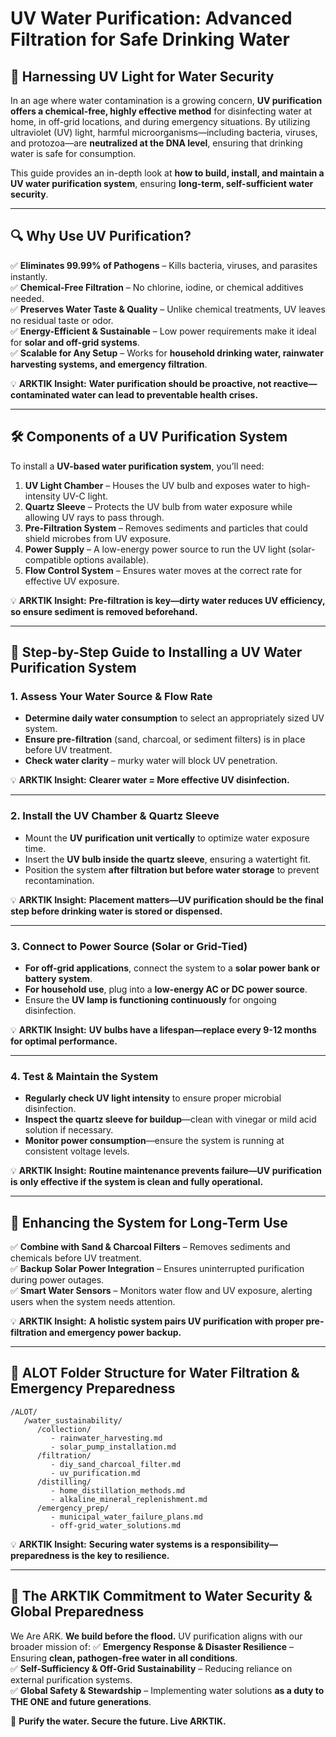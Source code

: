 # UV Water Purification: Advanced Filtration for Safe Drinking Water

## 🌊 **Harnessing UV Light for Water Security**
In an age where water contamination is a growing concern, **UV purification offers a chemical-free, highly effective method** for disinfecting water at home, in off-grid locations, and during emergency situations. By utilizing ultraviolet (UV) light, harmful microorganisms—including bacteria, viruses, and protozoa—are **neutralized at the DNA level**, ensuring that drinking water is safe for consumption.

This guide provides an in-depth look at **how to build, install, and maintain a UV water purification system**, ensuring **long-term, self-sufficient water security**.

---

## 🔍 **Why Use UV Purification?**
✅ **Eliminates 99.99% of Pathogens** – Kills bacteria, viruses, and parasites instantly.  
✅ **Chemical-Free Filtration** – No chlorine, iodine, or chemical additives needed.  
✅ **Preserves Water Taste & Quality** – Unlike chemical treatments, UV leaves no residual taste or odor.  
✅ **Energy-Efficient & Sustainable** – Low power requirements make it ideal for **solar and off-grid systems**.  
✅ **Scalable for Any Setup** – Works for **household drinking water, rainwater harvesting systems, and emergency filtration**.  

💡 **ARKTIK Insight:** **Water purification should be proactive, not reactive—contaminated water can lead to preventable health crises.**

---

## 🛠️ **Components of a UV Purification System**
To install a **UV-based water purification system**, you’ll need:

1. **UV Light Chamber** – Houses the UV bulb and exposes water to high-intensity UV-C light.  
2. **Quartz Sleeve** – Protects the UV bulb from water exposure while allowing UV rays to pass through.  
3. **Pre-Filtration System** – Removes sediments and particles that could shield microbes from UV exposure.  
4. **Power Supply** – A low-energy power source to run the UV light (solar-compatible options available).  
5. **Flow Control System** – Ensures water moves at the correct rate for effective UV exposure.  

💡 **ARKTIK Insight:** **Pre-filtration is key—dirty water reduces UV efficiency, so ensure sediment is removed beforehand.**

---

## 🏡 **Step-by-Step Guide to Installing a UV Water Purification System**

### **1. Assess Your Water Source & Flow Rate**
- **Determine daily water consumption** to select an appropriately sized UV system.
- **Ensure pre-filtration** (sand, charcoal, or sediment filters) is in place before UV treatment.
- **Check water clarity** – murky water will block UV penetration.

💡 **ARKTIK Insight:** **Clearer water = More effective UV disinfection.**

---

### **2. Install the UV Chamber & Quartz Sleeve**
- Mount the **UV purification unit vertically** to optimize water exposure time.
- Insert the **UV bulb inside the quartz sleeve**, ensuring a watertight fit.
- Position the system **after filtration but before water storage** to prevent recontamination.

💡 **ARKTIK Insight:** **Placement matters—UV purification should be the final step before drinking water is stored or dispensed.**

---

### **3. Connect to Power Source (Solar or Grid-Tied)**
- **For off-grid applications**, connect the system to a **solar power bank or battery system**.
- **For household use**, plug into a **low-energy AC or DC power source**.
- Ensure the **UV lamp is functioning continuously** for ongoing disinfection.

💡 **ARKTIK Insight:** **UV bulbs have a lifespan—replace every 9-12 months for optimal performance.**

---

### **4. Test & Maintain the System**
- **Regularly check UV light intensity** to ensure proper microbial disinfection.
- **Inspect the quartz sleeve for buildup**—clean with vinegar or mild acid solution if necessary.
- **Monitor power consumption**—ensure the system is running at consistent voltage levels.

💡 **ARKTIK Insight:** **Routine maintenance prevents failure—UV purification is only effective if the system is clean and fully operational.**

---

## 🔆 **Enhancing the System for Long-Term Use**
✅ **Combine with Sand & Charcoal Filters** – Removes sediments and chemicals before UV treatment.  
✅ **Backup Solar Power Integration** – Ensures uninterrupted purification during power outages.  
✅ **Smart Water Sensors** – Monitors water flow and UV exposure, alerting users when the system needs attention.  

💡 **ARKTIK Insight:** **A holistic system pairs UV purification with proper pre-filtration and emergency power backup.**

---

## 📂 **ALOT Folder Structure for Water Filtration & Emergency Preparedness**
```
/ALOT/
   /water_sustainability/
      /collection/
         - rainwater_harvesting.md
         - solar_pump_installation.md
      /filtration/
         - diy_sand_charcoal_filter.md
         - uv_purification.md
      /distilling/
         - home_distillation_methods.md
         - alkaline_mineral_replenishment.md
      /emergency_prep/
         - municipal_water_failure_plans.md
         - off-grid_water_solutions.md
```

💡 **ARKTIK Insight:** **Securing water systems is a responsibility—preparedness is the key to resilience.**

---

## 🌿 **The ARKTIK Commitment to Water Security & Global Preparedness**
We Are ARK. **We build before the flood.** UV purification aligns with our broader mission of:
✅ **Emergency Response & Disaster Resilience** – Ensuring **clean, pathogen-free water in all conditions**.  
✅ **Self-Sufficiency & Off-Grid Sustainability** – Reducing reliance on external purification systems.  
✅ **Global Safety & Stewardship** – Implementing water solutions **as a duty to THE ONE and future generations**.  

🌱 **Purify the water. Secure the future. Live ARKTIK.**

